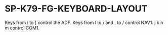 # SP-K79-FG-KEYBOARD-LAYOUT
Keys from i to ] control the ADF.
Keys from l to \ and , to / control NAV1.
j k n m control COM1.
